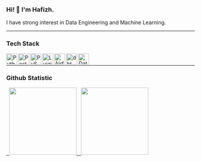 ### Hi! 👋 I'm Hafizh.
I have strong interest in Data Engineering and Machine Learning.

---

### Tech Stack
  <a href="https://www.python.org/"><img align="left" alt="Python" title="Python" width="29px" src="https://upload.wikimedia.org/wikipedia/commons/c/c3/Python-logo-notext.svg" /></a>
  <a href="https://www.postgresql.org/"><img align="left" alt="PostgreSQL" title="PostgreSQL" width="29px" src="https://upload.wikimedia.org/wikipedia/commons/2/29/Postgresql_elephant.svg" /></a>
  <a href="https://spark.apache.org/pyspark/"><img align="left" alt="PySpark" title="PySpark" width="29px" src="https://upload.wikimedia.org/wikipedia/commons/f/f3/Apache_Spark_logo.svg" /></a>
  <a href="https://luigi.readthedocs.io/"><img align="left" alt="Luigi" title="Luigi" width="29px" src="https://github.com/luigi/luigi/raw/master/doc/Luigi-logo.png" /></a>
  <a href="https://airflow.apache.org/"><img align="left" alt="Airflow" title="Airflow" width="29px" src="https://github.com/apache/airflow/raw/main/docs/apache-airflow/2.0.0/_images/pin_airflow.png" /></a>
  <a href="https://www.getdbt.com/"><img align="left" alt="dbt" title="dbt" width="29px" src="https://github.com/dbt-labs/dbt-core/raw/main/etc/dbt-logo-white-background.png" /></a>
  <a href="https://www.databricks.com/"><img align="left" alt="Databricks" title="Databricks" width="29px" src="https://github.com/databricks/databricks-cli/raw/main/docs/databricks-logo.png" /></a>
  <br>

---

### Github Statistic
<p align="left">
<a href="https://github.com/21voidx">
  <img height="180em" src="https://github-readme-stats-eight-theta.vercel.app/api?username=21voidx&show_icons=true&theme=algolia&include_all_commits=true&count_private=true"/>
  <img height="180em" src="https://github-readme-stats-eight-theta.vercel.app/api/top-langs/?username=21voidx&layout=compact&langs_count=8&theme=algolia"/>
</a>
</p>
